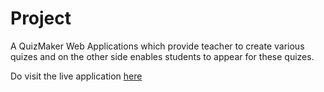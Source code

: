 # Project
A QuizMaker Web Applications which provide teacher to create various quizes and on the other side enables students to appear for these quizes.

Do visit the live application [here](http://secure-hollows-48533.herokuapp.com/)
